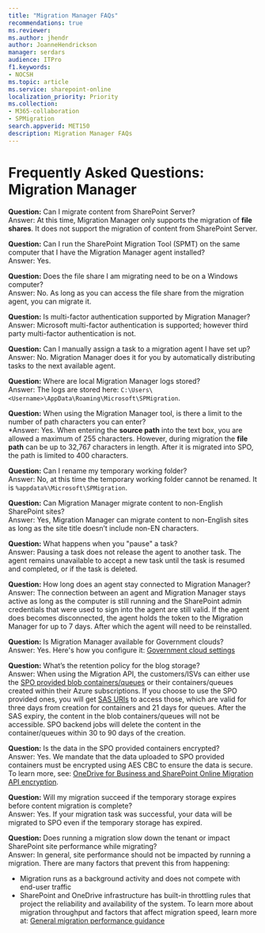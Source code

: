 ```yaml
---
title: "Migration Manager FAQs"
recommendations: true
ms.reviewer: 
ms.author: jhendr
author: JoanneHendrickson
manager: serdars
audience: ITPro
f1.keywords:
- NOCSH
ms.topic: article
ms.service: sharepoint-online
localization_priority: Priority
ms.collection: 
- M365-collaboration
- SPMigration
search.appverid: MET150
description: Migration Manager FAQs
---
```


# Frequently Asked Questions: Migration Manager

**Question:** Can I migrate content from SharePoint Server? </br>
Answer:   At this time, Migration Manager only supports the migration of **file shares**.  It does not support the migration of content from SharePoint Server.

**Question:** Can I run the SharePoint Migration Tool (SPMT) on the same computer that I have the Migration Manager agent installed?</br>
Answer:   Yes.

**Question:** Does the file share I am migrating need to be on a Windows computer?</br>
Answer:    No.  As long as you can access the file share from the migration agent, you can migrate it.

**Question:** Is multi-factor authentication supported by Migration Manager?</br>
Answer:    Microsoft multi-factor authentication is supported; however third party multi-factor authentication is not.

**Question:** Can I manually assign a task to a migration agent I have set up?</br>
Answer:   No. Migration Manager does it for you by automatically distributing tasks to the next available agent.

**Question:** Where are local Migration Manager logs stored?</br>
Answer: The logs are stored here:  `C:\Users\<Username>\AppData\Roaming\Microsoft\SPMigration`.

**Question:** When using the Migration Manager tool, is there a limit to the number of path characters you can enter?</br>
*Answer: Yes. When entering the **source path** into the text box, you are allowed a maximum of 255 characters.  However, during migration the **file path** can be up to 32,767 characters in length.  After it is migrated into SPO, the path is limited to 400 characters.

**Question:** Can I rename my temporary working folder?</br>
Answer: No, at this time the temporary working folder cannot be renamed.  It is  `%appdata%\Microsoft\SPMigration`.

**Question:** Can Migration Manager migrate content to non-English SharePoint sites?</br>
Answer: Yes, Migration Manager can migrate content to non-English sites as long as the site title doesn’t include non-EN characters.

**Question:** What happens when you "pause" a task?</br>
Answer: Pausing a task does not release the agent to another task. The agent remains unavailable to accept a new task until the task is resumed and completed, or if the task is deleted. 

**Question:** How long does an agent stay connected to Migration Manager?</br>
Answer:  The connection between an agent and Migration Manager stays active as long as the computer is still running and the SharePoint admin credentials that were used to sign into the agent are still valid. If the agent does becomes disconnected, the agent holds the token to the Migration Manager for up to 7 days. After which the agent will need to be reinstalled.

**Question:**  Is Migration Manager available for Government clouds?</br>
Answer:  Yes. Here's how you configure it: [Government cloud settings](https://docs.microsoft.com/sharepointmigration/mm-gov-cloud)

**Question:**   What’s the retention policy for the blog storage?</br>
Answer:  When using the Migration API, the customers/ISVs can either use the [SPO provided blob containers/queues](https://docs.microsoft.com/sharepoint/dev/apis/migration-api-azure-container-and-queue) or their containers/queues created within their Azure subscriptions. If you choose to use the SPO provided ones, you will get [SAS URIs](https://docs.microsoft.com/azure/storage/common/storage-sas-overview) to access those, which are valid for three days from creation for containers and 21 days for queues. After the SAS expiry, the content in the blob containers/queues will not be accessible. SPO backend jobs will delete the content in the container/queues within 30 to 90 days of the creation.
 
**Question:**  Is the data in the SPO provided containers encrypted?</br>
Answer: Yes. We mandate that the data uploaded to SPO provided containers must be encrypted using AES CBC to ensure the data is secure. To learn more, see: [OneDrive for Business and SharePoint Online Migration API encryption](Mhttps://docs.microsoft.com/sharepoint/dev/apis/migration-api-encryption).

**Question:**  Will my migration succeed if the temporary storage expires before content migration is complete?</br>
Answer: Yes. If your migration task was successful, your data will be migrated to SPO even if the temporary storage has expired.

**Question:**  Does running a migration slow down the tenant or impact SharePoint site performance while migrating? </br> 
Answer:  In general, site performance should not be impacted by running a migration.  There are many factors that prevent this from happening:
- Migration runs as a background activity and does not compete with end-user traffic
- SharePoint and OneDrive infrastructure has built-in throttling rules that project the reliability and availability of the system. To learn more about migration throughput and factors that affect migration speed, learn more at:  [General migration performance guidance](https://docs.microsoft.com/sharepointmigration/sharepoint-online-and-onedrive-migration-speed)

